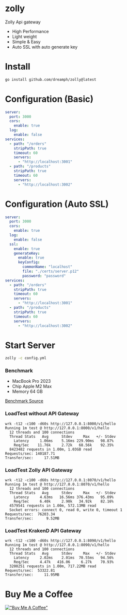 # zolly

Zolly Api gateway
- High Performance
- Light weight
- Simple & Easy
- Auto SSL with auto generate key


Install
=======
``` sh
go install github.com/dreamph/zolly@latest
```


Configuration (Basic)
=======
``` yml
server:
  port: 3000
  cors:
    enable: true
  log:
    enable: false
services:
  - path: "/orders"
    stripPath: true
    timeout: 60
    servers:
      - "http://localhost:3001"
  - path: "/products"
    stripPath: true
    timeout: 60
    servers:
      - "http://localhost:3002"
```

Configuration (Auto SSL)
=======
``` yml
server:
  port: 3000
  cors:
    enable: true
  log:
    enable: false
  ssl:
    enable: true
    generateKey:
      enable: true
      keyConfig:
        commonName: "localhost"
        file: "./certs/server.p12"
        password: "password"
services:
  - path: "/orders"
    stripPath: true
    timeout: 60
    servers:
      - "http://localhost:3001"
  - path: "/products"
    stripPath: true
    timeout: 60
    servers:
      - "http://localhost:3002"
```

Start Server
=======
``` sh
zolly -c config.yml
```

### Benchmark
- MacBook Pro 2023
- Chip Apple M2 Max
- Memory 64 GB

[Benchmark Source](https://github.com/dreamph/zolly-bench)

### LoadTest without API Gateway

```shell
wrk -t12 -c100 -d60s http://127.0.0.1:8000/v1/hello
Running 1m test @ http://127.0.0.1:8000/v1/hello
  12 threads and 100 connections
  Thread Stats   Avg      Stdev     Max   +/- Stdev
    Latency     1.06ms    5.16ms 229.90ms   98.87%
    Req/Sec    11.76k     2.72k   68.56k    92.35%
  8423482 requests in 1.00m, 1.03GB read
Requests/sec: 140187.71
Transfer/sec:     17.51MB
```

### LoadTest Zolly API Gateway

```shell
wrk -t12 -c100 -d60s http://127.0.0.1:8070/v1/hello
Running 1m test @ http://127.0.0.1:8070/v1/hello
  12 threads and 100 connections
  Thread Stats   Avg      Stdev     Max   +/- Stdev
    Latency     4.63ms   16.56ms 376.43ms   95.09%
    Req/Sec     6.40k     2.90k   34.92k    82.16%
  4579541 requests in 1.00m, 572.13MB read
  Socket errors: connect 0, read 0, write 0, timeout 1
Requests/sec:  76203.34
Transfer/sec:      9.52MB
```

### LoadTest KrakenD API Gateway

```shell
wrk -t12 -c100 -d60s http://127.0.0.1:8090/v1/hello
Running 1m test @ http://127.0.0.1:8090/v1/hello
  12 threads and 100 connections
  Thread Stats   Avg      Stdev     Max   +/- Stdev
    Latency     2.02ms    2.01ms  70.55ms   94.56%
    Req/Sec     4.47k   416.06     6.27k    70.93%
  3200251 requests in 1.00m, 717.22MB read
Requests/sec:  53322.81
Transfer/sec:     11.95MB
```

Buy Me a Coffee
=======
[!["Buy Me A Coffee"](https://www.buymeacoffee.com/assets/img/custom_images/orange_img.png)](https://www.buymeacoffee.com/dreamph)